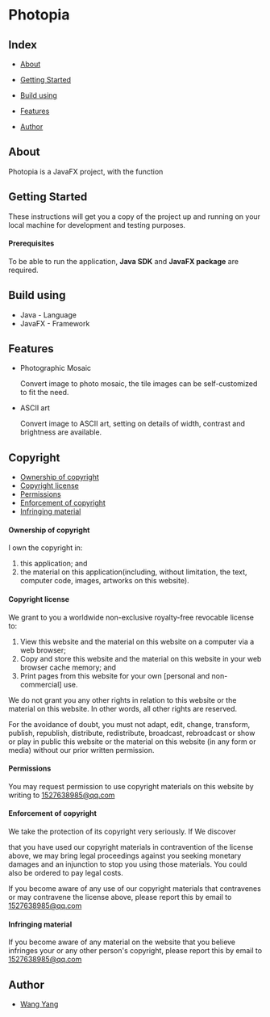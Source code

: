 # Photopia

## Index

- [About](#about)

- [Getting Started](#getting-started)
- [Build using](#build-using)
- [Features](#features)
- [Author](#author)

## About

Photopia is a JavaFX project, with the function

## Getting Started

These instructions will get you a copy of the project up and running on your local machine for development and testing purposes.

#### Prerequisites

To be able to run the application, **Java SDK** and **JavaFX package** are required.

## Build using

- Java - Language
- JavaFX - Framework

## Features

- Photographic Mosaic

  Convert image to photo mosaic, the tile images can be self-customized to fit the need.

- ASCII art

  Convert image to ASCII art, setting on details of width, contrast and brightness are available.

## Copyright

- [Ownership of copyright](ownership-of-copyright)
- [Copyright license](#copyright-license)
- [Permissions](#permissions)
- [Enforcement of copyright](#enforcement-of-copyright)
- [Infringing material](#infringing-material)

#### Ownership of copyright

I own the copyright in:

1. this application; and
2. the material on this application(including, without limitation, the text, computer code, images, artworks on this website).

#### Copyright license

We grant to you a worldwide non-exclusive royalty-free revocable license to:

1. View this website and the material on this website on a computer via a web browser;
2. Copy and store this website and the material on this website in      your web browser cache memory; and
3. Print pages from this website for your own [personal and non-commercial] use.

We do not grant you any other rights in relation to this website or the material on this website. In other words, all other rights are reserved.

For the avoidance of doubt, you must not adapt, edit, change, transform, publish, republish, distribute, redistribute, broadcast, rebroadcast or show or play in public this website or the material on this website (in any form or media) without our prior written permission.

#### Permissions

You may request permission to use copyright materials on this website by writing to 1527638985@qq.com

#### Enforcement of copyright

We take the protection of its copyright very seriously. If We discover

that you have used our copyright materials in contravention of the license above, we may bring legal proceedings against you seeking monetary damages and an injunction to stop you using those materials. You could also be ordered to pay legal costs.

If you become aware of any use of our copyright materials that contravenes or may contravene the license above, please report this by email to 1527638985@qq.com

#### Infringing material

If you become aware of any material on the website that you believe infringes your or any other person's copyright, please report this by email to 1527638985@qq.com

## Author

- [Wang Yang](https://github.com/NorthstarWang)
